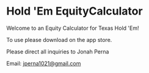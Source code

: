 # Hold 'Em EquityCalculator

Welcome to an Equity Calculator for Texas Hold 'Em!

To use please download on the app store. 

Please direct all inquiries to Jonah Perna

Email: jperna1021@gmail.com
